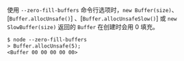 <!-- YAML
added: v5.10.0
-->

使用 `--zero-fill-buffers` 命令行选项时，`new Buffer(size)`、[`Buffer.allocUnsafe()`] 、[`Buffer.allocUnsafeSlow()`] 或 `new SlowBuffer(size)` 返回的 `Buffer` 在创建时会用 0 填充。

```txt
$ node --zero-fill-buffers
> Buffer.allocUnsafe(5);
<Buffer 00 00 00 00 00>
```

